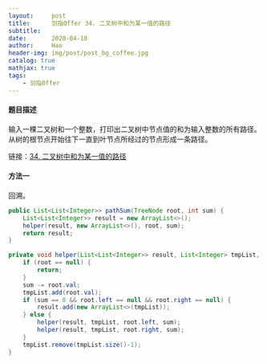 ```yaml
---
layout:     post
title:      剑指Offer 34. 二叉树中和为某一值的路径
subtitle:   
date:       2020-04-10
author:     Hao
header-img: img/post/post_bg_coffee.jpg
catalog: true
mathjax: true
tags:
    - 剑指Offer
---
```


#### 题目描述

输入一棵二叉树和一个整数，打印出二叉树中节点值的和为输入整数的所有路径。从树的根节点开始往下一直到叶节点所经过的节点形成一条路径。

链接：[34. 二叉树中和为某一值的路径](https://leetcode-cn.com/problems/er-cha-shu-zhong-he-wei-mou-yi-zhi-de-lu-jing-lcof/)

#### 方法一

回溯。

```java
public List<List<Integer>> pathSum(TreeNode root, int sum) {
    List<List<Integer>> result = new ArrayList<>();
    helper(result, new ArrayList<>(), root, sum);
    return result;
}

private void helper(List<List<Integer>> result, List<Integer> tmpList, TreeNode root, int sum) {
    if (root == null) {
        return;
    }
    sum -= root.val;
    tmpList.add(root.val);
    if (sum == 0 && root.left == null && root.right == null) {
        result.add(new ArrayList<>(tmpList));
    } else {
        helper(result, tmpList, root.left, sum);
        helper(result, tmpList, root.right, sum);
    }
    tmpList.remove(tmpList.size()-1);
}
```
